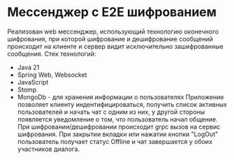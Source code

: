 # Мессенджер с E2E шифрованием
Реализован web мессенджер, использующий технологию оконечного шифрования, при которой шифрование и дешифрование сообщений происходит на клиенте и сервер видит исключительно зашифрованные сообщения.
Стек технологий:
* Java 21
* Spring Web, Websocket
* JavaScript
* Stomp
* MongoDb - для хранения информации о пользователях
Приложение позволяет клиенту индентифицироваться, получить список активных пользователей и начать чат с одним из них, у другой стороны появляется уведомление о том, что пользователь начал общение.
При шифровании/дешифровании происходит grpc вызов на сервис шифрования.
При закрытии вкладки или нажатии кнопки "LogOut" пользователь получает статус Offline и чат завершается у обоих участников диалога.    
